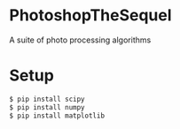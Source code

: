 # PhotoshopTheSequel
A suite of photo processing algorithms

# Setup
```sh
$ pip install scipy
$ pip install numpy
$ pip install matplotlib
```
